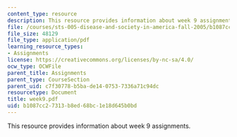 ```yaml
---
content_type: resource
description: This resource provides information about week 9 assignments.
file: /courses/sts-005-disease-and-society-in-america-fall-2005/b1087cc27313b8ed68bc1e18d645b0bd_week9.pdf
file_size: 48129
file_type: application/pdf
learning_resource_types:
- Assignments
license: https://creativecommons.org/licenses/by-nc-sa/4.0/
ocw_type: OCWFile
parent_title: Assignments
parent_type: CourseSection
parent_uid: c7f30778-b5ba-de14-0753-7336a71c94dc
resourcetype: Document
title: week9.pdf
uid: b1087cc2-7313-b8ed-68bc-1e18d645b0bd
---
```

This resource provides information about week 9 assignments.